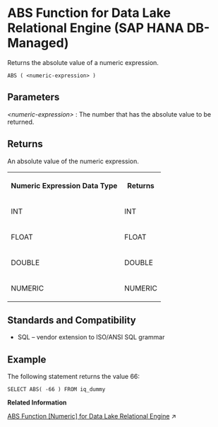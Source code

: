<!-- loio45f984dcb7e440c4b082a7ef7662f923 -->

# ABS Function for Data Lake Relational Engine \(SAP HANA DB-Managed\)

Returns the absolute value of a numeric expression.



```
ABS ( <numeric-expression> )
```



<a name="loio45f984dcb7e440c4b082a7ef7662f923__section_u2t_51l_srb"/>

## Parameters

 *<numeric-expression\>*
 :   The number that has the absolute value to be returned.

 

<a name="loio45f984dcb7e440c4b082a7ef7662f923__section_cdh_v1l_srb"/>

## Returns

An absolute value of the numeric expression.


<table>
<tr>
<th valign="top">

Numeric Expression Data Type



</th>
<th valign="top">

Returns



</th>
</tr>
<tr>
<td valign="top">

INT



</td>
<td valign="top">

INT



</td>
</tr>
<tr>
<td valign="top">

FLOAT



</td>
<td valign="top">

FLOAT



</td>
</tr>
<tr>
<td valign="top">

DOUBLE



</td>
<td valign="top">

DOUBLE



</td>
</tr>
<tr>
<td valign="top">

NUMERIC



</td>
<td valign="top">

NUMERIC



</td>
</tr>
</table>



<a name="loio45f984dcb7e440c4b082a7ef7662f923__section_m3y_v1l_srb"/>

## Standards and Compatibility

-   SQL – vendor extension to ISO/ANSI SQL grammar



<a name="loio45f984dcb7e440c4b082a7ef7662f923__section_zs3_w1l_srb"/>

## Example

The following statement returns the value 66:

```
SELECT ABS( -66 ) FROM iq_dummy
```

**Related Information**  


[ABS Function [Numeric] for Data Lake Relational Engine](https://help.sap.com/viewer/19b3964099384f178ad08f2d348232a9/2023_1_QRC/en-US/a532439384f21015be5cb176f7ecbae4.html "Returns the absolute value of a numeric expression.") :arrow_upper_right:

